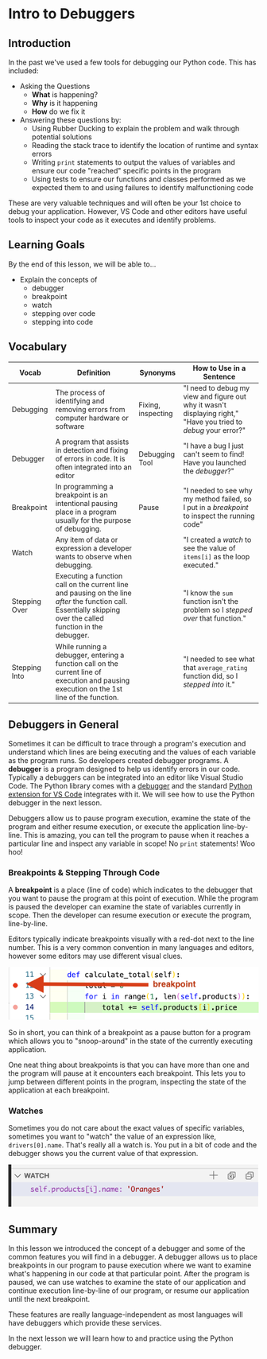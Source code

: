 # Intro to Debuggers

## Introduction

In the past we've used a few tools for debugging our Python code.  This has included:

- Asking the Questions
  - **What** is happening?
  - **Why** is it happening
  - **How** do we fix it
- Answering these questions by:
  - Using Rubber Ducking to explain the problem and walk through potential solutions
  - Reading the stack trace to identify the location of runtime and syntax errors
  - Writing `print` statements to output the values of variables and ensure our code "reached" specific points in the program
  - Using tests to ensure our functions and classes performed as we expected them to and using failures to identify malfunctioning code

These are very valuable techniques and will often be your 1st choice to debug your application.  However, VS Code and other editors have useful tools to inspect your code as it executes and identify problems.

## Learning Goals

By the end of this lesson, we will be able to...

- Explain the concepts of 
  - debugger
  - breakpoint
  - watch
  - stepping over code
  - stepping into code

## Vocabulary

| Vocab     | Definition                                                                        | Synonyms           | How to Use in a Sentence                                                                                       |
| --------- | --------------------------------------------------------------------------------- | ------------------ | -------------------------------------------------------------------------------------------------------------- |
| Debugging | The process of identifying and removing errors from computer hardware or software | Fixing, inspecting | "I need to debug my view and figure out why it wasn't displaying right," "Have you tried to _debug_ your error?" |
| Debugger | A program that assists in detection and fixing of errors in code.  It is often integrated into an editor | Debugging Tool | "I have a bug I just can't seem to find!  Have you launched the _debugger_?" |
| Breakpoint | In programming a breakpoint is an intentional pausing place in a program usually for the purpose of debugging. | Pause | "I needed to see why my method failed, so I put in a _breakpoint_ to inspect the running code" |
| Watch | Any  item of data or expression a developer wants to observe when debugging. |  | "I created a _watch_ to see the value of `items[i]` as the loop executed." |
| Stepping Over | Executing a function call on the current line and pausing on the line _after_ the function call.  Essentially skipping over the called function in the debugger. | | "I know the `sum` function isn't the problem so I _stepped over_ that function." |
| Stepping Into | While running a debugger, entering a function call on the current line of execution and pausing execution on the 1st line of the function. | | "I needed to see what that `average_rating` function did, so I _stepped into_ it." |

## Debuggers in General

Sometimes it can be difficult to trace through a program's execution and understand which lines are being executing and the values of each variable as the program runs.  So developers created debugger programs.  A **debugger** is a program designed to help us identify errors in our code.  Typically a debuggers can be integrated into an editor like Visual Studio Code.  The Python library comes with a [debugger](https://docs.python.org/3/library/pdb.html) and the standard [Python extension for VS Code](https://marketplace.visualstudio.com/items?itemName=ms-python.python) integrates with it.  We will see how to use the Python debugger in the next lesson.

Debuggers allow us to pause program execution, examine the state of the program and either resume execution, or execute the application line-by-line.  This is amazing, you can tell the program to pause when it reaches a particular line and inspect any variable in scope!  No `print` statements!  Woo hoo!

### Breakpoints & Stepping Through Code

A **breakpoint** is a place (line of code) which indicates to the debugger that you want to pause the program at this point of execution.  While the program is paused the developer can examine the state of variables currently in scope.  Then the developer can resume execution or execute the program, line-by-line. 

Editors typically indicate breakpoints visually with a red-dot next to the line number.  This is a very common convention in many languages and editors, however some editors may use different visual clues.

![VS Code Breakpoint Example](../assets/vs-code-debugger/breakpoint.png)

So in short, you can think of a breakpoint as a pause button for a program which allows you to "snoop-around" in the state of the currently executing application.

One neat thing about breakpoints is that you can have more than one and the program will pause at it encounters each breakpoint.  This lets you to jump between different points in the program, inspecting the state of the application at each breakpoint.

### Watches

Sometimes you do not care about the exact values of specific variables, sometimes you want to "watch" the value of an expression like, `drivers[0].name`.  That's really all a watch is.  You put in a bit of code and the debugger shows you the current value of that expression.  

![Watch Example in VS Code](../assets/vs-code-debugger/watch.png)

## Summary

In this lesson we introduced the concept of a debugger and some of the common features you will find in a debugger.  A debugger allows us to place breakpoints in our program to pause execution where we want to examine what's happening in our code at that particular point.  After the program is paused, we can use watches to examine the state of our application and continue execution line-by-line of our program, or resume our application until the next breakpoint.

These features are really language-independent as most languages will have debuggers which provide these services.

In the next lesson we will learn how to and practice using the Python debugger.